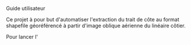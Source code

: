 Guide utilisateur

Ce projet à pour but d'automatiser l'extraction du trait de côte au format shapefile géoréférencé à partir d'image oblique aérienne du linéaire côtier.

Pour lancer l'
